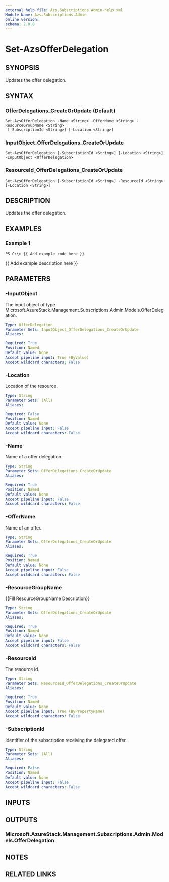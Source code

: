 ```yaml
---
external help file: Azs.Subscriptions.Admin-help.xml
Module Name: Azs.Subscriptions.Admin
online version: 
schema: 2.0.0
---
```


# Set-AzsOfferDelegation

## SYNOPSIS
Updates the offer delegation.

## SYNTAX

### OfferDelegations_CreateOrUpdate (Default)
```
Set-AzsOfferDelegation -Name <String> -OfferName <String> -ResourceGroupName <String>
 [-SubscriptionId <String>] [-Location <String>]
```

### InputObject_OfferDelegations_CreateOrUpdate
```
Set-AzsOfferDelegation [-SubscriptionId <String>] [-Location <String>] -InputObject <OfferDelegation>
```

### ResourceId_OfferDelegations_CreateOrUpdate
```
Set-AzsOfferDelegation [-SubscriptionId <String>] -ResourceId <String> [-Location <String>]
```

## DESCRIPTION
Updates the offer delegation.

## EXAMPLES

### Example 1
```
PS C:\> {{ Add example code here }}
```

{{ Add example description here }}

## PARAMETERS

### -InputObject
The input object of type Microsoft.AzureStack.Management.Subscriptions.Admin.Models.OfferDelegation.

```yaml
Type: OfferDelegation
Parameter Sets: InputObject_OfferDelegations_CreateOrUpdate
Aliases: 

Required: True
Position: Named
Default value: None
Accept pipeline input: True (ByValue)
Accept wildcard characters: False
```

### -Location
Location of the resource.

```yaml
Type: String
Parameter Sets: (All)
Aliases: 

Required: False
Position: Named
Default value: None
Accept pipeline input: False
Accept wildcard characters: False
```

### -Name
Name of a offer delegation.

```yaml
Type: String
Parameter Sets: OfferDelegations_CreateOrUpdate
Aliases: 

Required: True
Position: Named
Default value: None
Accept pipeline input: False
Accept wildcard characters: False
```

### -OfferName
Name of an offer.

```yaml
Type: String
Parameter Sets: OfferDelegations_CreateOrUpdate
Aliases: 

Required: True
Position: Named
Default value: None
Accept pipeline input: False
Accept wildcard characters: False
```

### -ResourceGroupName
{{Fill ResourceGroupName Description}}

```yaml
Type: String
Parameter Sets: OfferDelegations_CreateOrUpdate
Aliases: 

Required: True
Position: Named
Default value: None
Accept pipeline input: False
Accept wildcard characters: False
```

### -ResourceId
The resource id.

```yaml
Type: String
Parameter Sets: ResourceId_OfferDelegations_CreateOrUpdate
Aliases: 

Required: True
Position: Named
Default value: None
Accept pipeline input: True (ByPropertyName)
Accept wildcard characters: False
```

### -SubscriptionId
Identifier of the subscription receiving the delegated offer.

```yaml
Type: String
Parameter Sets: (All)
Aliases: 

Required: False
Position: Named
Default value: None
Accept pipeline input: False
Accept wildcard characters: False
```

## INPUTS

## OUTPUTS

### Microsoft.AzureStack.Management.Subscriptions.Admin.Models.OfferDelegation

## NOTES

## RELATED LINKS

